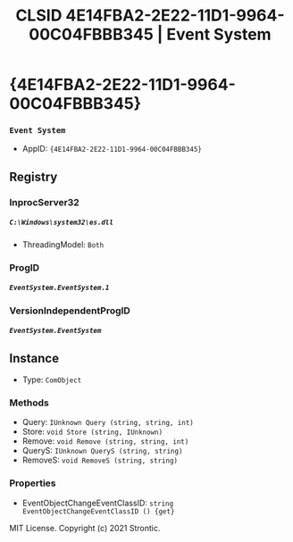 ﻿---
title: "CLSID 4E14FBA2-2E22-11D1-9964-00C04FBBB345 | Event System"
excerpt: What is COM-Object CLSID 4E14FBA2-2E22-11D1-9964-00C04FBBB345?
---

# {4E14FBA2-2E22-11D1-9964-00C04FBBB345}

### `Event System`
* AppID: `{4E14FBA2-2E22-11D1-9964-00C04FBBB345}`

## Registry


### InprocServer32

##### `C:\Windows\system32\es.dll`
* ThreadingModel: `Both`

### ProgID

##### `EventSystem.EventSystem.1`

### VersionIndependentProgID

##### `EventSystem.EventSystem`

## Instance

* Type: `ComObject`

### Methods

* Query: `IUnknown Query (string, string, int)`
* Store: `void Store (string, IUnknown)`
* Remove: `void Remove (string, string, int)`
* QueryS: `IUnknown QueryS (string, string)`
* RemoveS: `void RemoveS (string, string)`

### Properties

* EventObjectChangeEventClassID: `string EventObjectChangeEventClassID () {get} `

MIT License. Copyright (c) 2021 Strontic.


